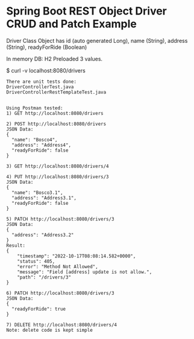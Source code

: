 # Spring Boot REST Object Driver CRUD and Patch Example

Driver Class Object has 
 id (auto generated Long),
 name (String),
 address (String),
 readyForRide (Boolean)
 
In memory DB: H2
Preloaded 3 values.

$ curl -v localhost:8080/drivers
```
There are unit tests done:
DriverControllerTest.java
DriverControllerRestTemplateTest.java


Using Postman tested:
1) GET http://localhost:8080/drivers

2) POST http://localhost:8080/drivers
JSON Data:
{
  "name": "Bosco4",
  "address": "Address4",
  "readyForRide": false
}

3) GET http://localhost:8080/drivers/4

4) PUT http://localhost:8080/drivers/3
JSON Data:
{
  "name": "Bosco3.1",
  "address": "Address3.1",
  "readyForRide": false
}

5) PATCH http://localhost:8080/drivers/3
JSON Data:
{
  "address": "Address3.2"
}
Result:
{
    "timestamp": "2022-10-17T08:08:14.582+0000",
    "status": 405,
    "error": "Method Not Allowed",
    "message": "Field [address] update is not allow.",
    "path": "/drivers/3"
}

6) PATCH http://localhost:8080/drivers/3
JSON Data:
{
  "readyForRide": true
}

7) DELETE http://localhost:8080/drivers/4
Note: delete code is kept simple

